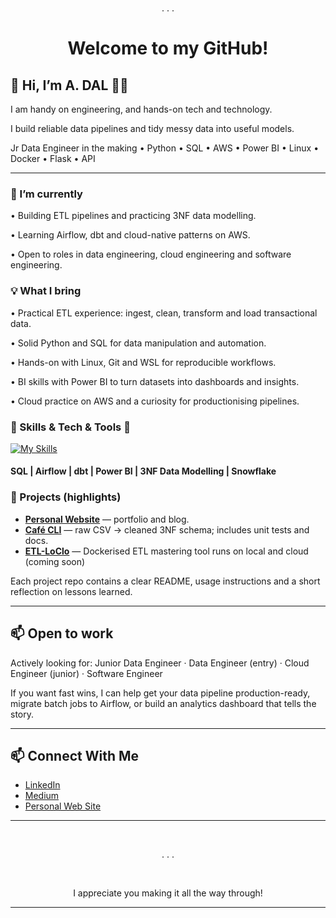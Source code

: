 <div align="center">
<br>
<p> . . . </p>
<h1> Welcome to my GitHub! </h1>

</div>

<div align="left">
<h2> 👋 Hi, I’m A. DAL 👨‍💻 </h2>

<p> I am handy on engineering, and hands-on tech and technology. </p>
<p> I build reliable data pipelines and tidy messy data into useful models. </p>
<p> Jr Data Engineer in the making • Python • SQL • AWS • Power BI • Linux • Docker • Flask • API </p>

---

<h3>  🔭 I’m currently </h3>

<p>• Building ETL pipelines and practicing 3NF data modelling.  </p>
<p>• Learning Airflow, dbt and cloud-native patterns on AWS.  </p>
<p>• Open to roles in data engineering, cloud engineering and software engineering. </p>



<h3> 💡 What I bring </h3>
<p>• Practical ETL experience: ingest, clean, transform and load  transactional data.</p>
<p>• Solid Python and SQL for data manipulation and automation.</p>
<p>• Hands-on with Linux, Git and WSL for reproducible workflows.</p>
<p>• BI skills with Power BI to turn datasets into dashboards and  insights.</p>
<p>• Cloud practice on AWS and a curiosity for productionising pipelines.</p>



<h3> 🔧 Skills & Tech & Tools  🧰 </h3>


[![My Skills](https://skillicons.dev/icons?i=python,postgres,git,linux,bash,docker,aws,flask,vim,html,css,github,vscode,grafana,&perline=5)](https://skillicons.dev)


<h4> SQL | Airflow | dbt | Power BI | 3NF Data Modelling | Snowflake </h4>



<h3> 🚀 Projects (highlights) </h3>

- **[Personal Website](logicand.space)** — portfolio and blog.  
- **[Café CLI](https://github.com/Eng-ADAL/DoubleShotTerminal)** — raw CSV → cleaned 3NF schema; includes unit tests and docs.  
- **[ETL-LoClo](https://github.com/Eng-ADAL/ETLMaster)** — Dockerised ETL mastering tool runs on local and cloud (coming soon)

Each project repo contains a clear README, usage instructions and a short reflection on lessons learned.

---

## 📫 Open to work
Actively looking for: Junior Data Engineer · Data Engineer (entry) · Cloud Engineer (junior) · Software Engineer 

If you want fast wins, I can help get your data pipeline production-ready, migrate batch jobs to Airflow, or build an analytics dashboard that tells the story.

---

## 📫 Connect With Me

- [LinkedIn](https://linkedin.com/in/Eng-Adal)
- [Medium](https://medium.com/@Eng-ADAL)
- [Personal Web Site](https://logicand.space)

---

<div>


<div align="center">
<br>
<p> . . . </p>

<br>

<p>I appreciate you making it all the way through!</p>

</div>

--- 